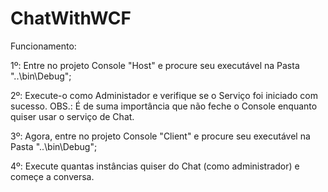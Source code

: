# ChatWithWCF
Funcionamento:

1º: Entre no projeto Console "Host" e procure seu executável na Pasta "..\bin\Debug";

2º: Execute-o como Administador e verifique se o Serviço foi iniciado com sucesso. OBS.:
É de suma importância que não feche o Console enquanto quiser usar o serviço de Chat.

3º: Agora, entre no projeto Console "Client" e procure seu executável na Pasta "..\bin\Debug";

4º: Execute quantas instâncias quiser do Chat (como administrador) e começe a conversa.
